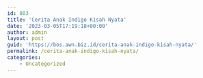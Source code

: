 ```yaml
---
id: 803
title: 'Cerita Anak Indigo Kisah Nyata'
date: '2023-03-05T17:19:18+00:00'
author: admin
layout: post
guid: 'https://bos.awn.biz.id/cerita-anak-indigo-kisah-nyata/'
permalink: /cerita-anak-indigo-kisah-nyata/
categories:
    - Uncategorized
---
```


